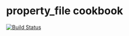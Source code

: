 # property_file cookbook

[![Build Status](https://travis-ci.org/mikesplain/property_file_cookbook.png)](https://travis-ci.org/mikesplain/property_file_cookbook)